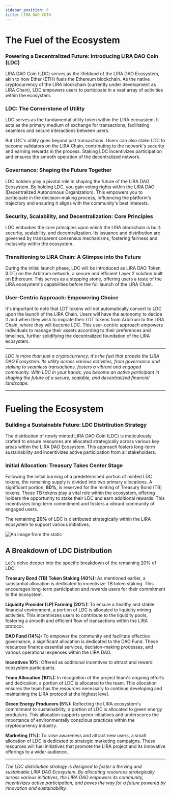 ```yaml
---
sidebar_position: 6
title: LIRA DAO COIN
---
```


# The Fuel of the Ecosystem

### Powering a Decentralized Future: Introducing LIRA DAO Coin (LDC)
LIRA DAO Coin (LDC) serves as the lifeblood of the LIRA DAO Ecosystem, akin to how Ether (ETH) fuels the Ethereum blockchain. As the native cryptocurrency of the LIRA blockchain (currently under development as LIRA Chain), LDC empowers users to participate in a vast array of activities within the ecosystem.

### LDC: The Cornerstone of Utility
LDC serves as the fundamental utility token within the LIRA ecosystem. It acts as the primary medium of exchange for transactions, facilitating seamless and secure interactions between users.

But LDC's utility goes beyond just transactions. Users can also stake LDC to become validators on the LIRA Chain, contributing to the network's security and earning rewards in the process. Staking LDC incentivizes participation and ensures the smooth operation of the decentralized network.

### Governance: Shaping the Future Together
LDC holders play a pivotal role in shaping the future of the LIRA DAO Ecosystem. By holding LDC, you gain voting rights within the LIRA DAO (Decentralized Autonomous Organization). This empowers you to participate in the decision-making process, influencing the platform's trajectory and ensuring it aligns with the community's best interests.

### Security, Scalability, and Decentralization: Core Principles
LDC embodies the core principles upon which the LIRA blockchain is built: security, scalability, and decentralization. Its issuance and distribution are governed by transparent consensus mechanisms, fostering fairness and inclusivity within the ecosystem.

### Transitioning to LIRA Chain: A Glimpse into the Future
During the initial launch phase, LDC will be introduced as LIRA DAO Token (LDT) on the Arbitrum network, a secure and efficient Layer 2 solution built on Ethereum. This serves as a stepping stone, offering users a taste of the LIRA ecosystem's capabilities before the full launch of the LIRA Chain.

### User-Centric Approach: Empowering Choice
It's important to note that LDT tokens will not automatically convert to LDC upon the launch of the LIRA Chain. Users will have the autonomy to decide if and when they wish to migrate their LDT tokens from Arbitrum to the LIRA Chain, where they will become LDC. This user-centric approach empowers individuals to manage their assets according to their preferences and timelines, further solidifying the decentralized foundation of the LIRA ecosystem.

---

*LDC is more than just a cryptocurrency; it's the fuel that propels the LIRA DAO Ecosystem. Its utility across various activities, from governance and staking to seamless transactions, fosters a vibrant and engaged community. With LDC in your hands, you become an active participant in shaping the future of a secure, scalable, and decentralized financial landscape.*

---


# Fueling the Ecosystem

### Building a Sustainable Future: LDC Distribution Strategy
The distribution of newly minted LIRA DAO Coin (LDC) is meticulously crafted to ensure resources are allocated strategically across various key areas within the LIRA DAO Ecosystem. This approach fosters long-term sustainability and incentivizes active participation from all stakeholders.

### Initial Allocation: Treasury Takes Center Stage
Following the initial burning of a predetermined portion of minted LDC tokens, the remaining supply is divided into two primary allocations. A significant portion, **80%**, is reserved for the minting of Treasury Bond (TB) tokens. These TB tokens play a vital role within the ecosystem, offering holders the opportunity to stake their LDC and earn additional rewards. This incentivizes long-term commitment and fosters a vibrant community of engaged users.

The remaining **20%** of LDC is distributed strategically within the LIRA ecosystem to support various initiatives.

![An image from the static](/img/LDCdistributionf.png)

## A Breakdown of LDC Distribution
Let's delve deeper into the specific breakdown of the remaining 20% of LDC:

**Treasury Bond (TB) Token Staking (40%):** As mentioned earlier, a substantial allocation is dedicated to incentivize TB token staking. This encourages long-term participation and rewards users for their commitment to the ecosystem.

**Liquidity Provider (LP) Farming (20%):** To ensure a healthy and stable financial environment, a portion of LDC is allocated to liquidity mining activities. This incentivizes users to contribute to the liquidity pools, fostering a smooth and efficient flow of transactions within the LIRA protocol.

**DAO Fund (14%):** To empower the community and facilitate effective governance, a significant allocation is dedicated to the DAO Fund. These resources finance essential services, decision-making processes, and various operational expenses within the LIRA DAO.

**Incentives 10%**: Offered as additional incentives to attract and reward ecosystem participants.

**Team Allocation (10%):** In recognition of the project team's ongoing efforts and dedication, a portion of LDC is allocated to the team. This allocation ensures the team has the resources necessary to continue developing and maintaining the LIRA protocol at the highest level.

**Green Energy Producers (5%):** Reflecting the LIRA ecosystem's commitment to sustainability, a portion of LDC is allocated to green energy producers. This allocation supports green initiatives and underscores the importance of environmentally conscious practices within the cryptocurrency industry.

**Marketing (1%):** To raise awareness and attract new users, a small allocation of LDC is dedicated to strategic marketing campaigns. These resources will fuel initiatives that promote the LIRA project and its innovative offerings to a wider audience.

---

*The LDC distribution strategy is designed to foster a thriving and sustainable LIRA DAO Ecosystem. By allocating resources strategically across various initiatives, the LIRA DAO empowers its community, incentivizes active participation, and paves the way for a future powered by innovation and sustainability.*